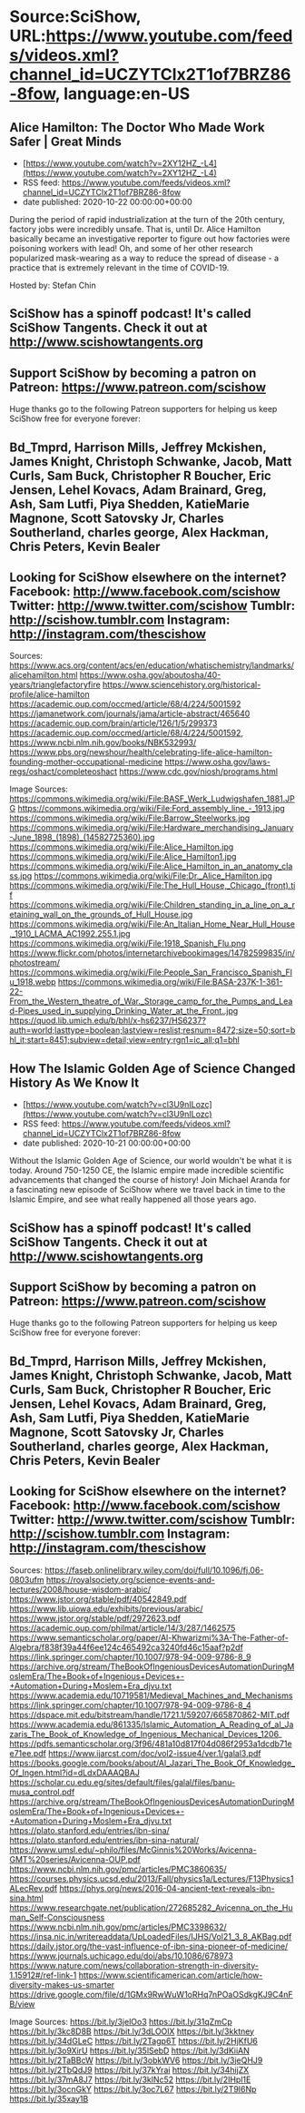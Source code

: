 # Source:SciShow, URL:https://www.youtube.com/feeds/videos.xml?channel_id=UCZYTClx2T1of7BRZ86-8fow, language:en-US

## Alice Hamilton: The Doctor Who Made Work Safer | Great Minds
 - [https://www.youtube.com/watch?v=2XY12HZ_-L4](https://www.youtube.com/watch?v=2XY12HZ_-L4)
 - RSS feed: https://www.youtube.com/feeds/videos.xml?channel_id=UCZYTClx2T1of7BRZ86-8fow
 - date published: 2020-10-22 00:00:00+00:00

During the period of rapid industrialization at the turn of the 20th century, factory jobs were incredibly unsafe. That is, until Dr. Alice Hamilton basically became an investigative reporter to figure out how factories were poisoning workers with lead! Oh, and some of her other research popularized mask-wearing as a way to reduce the spread of disease - a practice that is extremely relevant in the time of COVID-19.

Hosted by: Stefan Chin

SciShow has a spinoff podcast! It's called SciShow Tangents. Check it out at http://www.scishowtangents.org
----------
Support SciShow by becoming a patron on Patreon: https://www.patreon.com/scishow
----------
Huge thanks go to the following Patreon supporters for helping us keep SciShow free for everyone forever:

Bd_Tmprd, Harrison Mills, Jeffrey Mckishen, James Knight, Christoph Schwanke, Jacob, Matt Curls, Sam Buck, Christopher R Boucher, Eric Jensen, Lehel Kovacs, Adam Brainard, Greg, Ash, Sam Lutfi, Piya Shedden, KatieMarie Magnone, Scott Satovsky Jr, Charles Southerland, charles george, Alex Hackman, Chris Peters, Kevin Bealer
----------
Looking for SciShow elsewhere on the internet?
Facebook: http://www.facebook.com/scishow
Twitter: http://www.twitter.com/scishow
Tumblr: http://scishow.tumblr.com
Instagram: http://instagram.com/thescishow
----------
Sources:
https://www.acs.org/content/acs/en/education/whatischemistry/landmarks/alicehamilton.html
https://www.osha.gov/aboutosha/40-years/trianglefactoryfire
https://www.sciencehistory.org/historical-profile/alice-hamilton
https://academic.oup.com/occmed/article/68/4/224/5001592
https://jamanetwork.com/journals/jama/article-abstract/465640
https://academic.oup.com/brain/article/126/1/5/299373
https://academic.oup.com/occmed/article/68/4/224/5001592, https://www.ncbi.nlm.nih.gov/books/NBK532993/
https://www.pbs.org/newshour/health/celebrating-life-alice-hamilton-founding-mother-occupational-medicine
https://www.osha.gov/laws-regs/oshact/completeoshact
https://www.cdc.gov/niosh/programs.html

Image Sources:
https://commons.wikimedia.org/wiki/File:BASF_Werk_Ludwigshafen_1881.JPG
https://commons.wikimedia.org/wiki/File:Ford_assembly_line_-_1913.jpg
https://commons.wikimedia.org/wiki/File:Barrow_Steelworks.jpg
https://commons.wikimedia.org/wiki/File:Hardware_merchandising_January-June_1898_(1898)_(14582725360).jpg
https://commons.wikimedia.org/wiki/File:Alice_Hamilton.jpg
https://commons.wikimedia.org/wiki/File:Alice_Hamilton1.jpg
https://commons.wikimedia.org/wiki/File:Alice_Hamilton_in_an_anatomy_class.jpg
https://commons.wikimedia.org/wiki/File:Dr._Alice_Hamilton.jpg
https://commons.wikimedia.org/wiki/File:The_Hull_House,_Chicago_(front).tif
https://commons.wikimedia.org/wiki/File:Children_standing_in_a_line_on_a_retaining_wall_on_the_grounds_of_Hull_House.jpg
https://commons.wikimedia.org/wiki/File:An_Italian_Home_Near_Hull_House,_1910_LACMA_AC1992.255.1.jpg
https://commons.wikimedia.org/wiki/File:1918_Spanish_Flu.png
https://www.flickr.com/photos/internetarchivebookimages/14782599835/in/photostream/
https://commons.wikimedia.org/wiki/File:People_San_Francisco_Spanish_Flu_1918.webp
https://commons.wikimedia.org/wiki/File:BASA-237K-1-361-22-From_the_Western_theatre_of_War._Storage_camp_for_the_Pumps_and_Lead-Pipes_used_in_supplying_Drinking_Water_at_the_Front..jpg
https://quod.lib.umich.edu/b/bhl/x-hs6237/HS6237?auth=world;lasttype=boolean;lastview=reslist;resnum=8472;size=50;sort=bhl_it;start=8451;subview=detail;view=entry;rgn1=ic_all;q1=bhl

## How The Islamic Golden Age of Science Changed History As We Know It
 - [https://www.youtube.com/watch?v=cl3U9nILozc](https://www.youtube.com/watch?v=cl3U9nILozc)
 - RSS feed: https://www.youtube.com/feeds/videos.xml?channel_id=UCZYTClx2T1of7BRZ86-8fow
 - date published: 2020-10-21 00:00:00+00:00

Without the Islamic Golden Age of Science, our world wouldn't be what it is today. Around 750-1250 CE, the Islamic empire made incredible scientific advancements that changed the course of history! Join Michael Aranda for a fascinating new episode of SciShow where we travel back in time to the Islamic Empire, and see what really happened all those years ago. 

SciShow has a spinoff podcast! It's called SciShow Tangents. Check it out at http://www.scishowtangents.org
----------
Support SciShow by becoming a patron on Patreon: https://www.patreon.com/scishow
----------
Huge thanks go to the following Patreon supporters for helping us keep SciShow free for everyone forever:

Bd_Tmprd, Harrison Mills, Jeffrey Mckishen, James Knight, Christoph Schwanke, Jacob, Matt Curls, Sam Buck, Christopher R Boucher, Eric Jensen, Lehel Kovacs, Adam Brainard, Greg, Ash, Sam Lutfi, Piya Shedden, KatieMarie Magnone, Scott Satovsky Jr, Charles Southerland, charles george, Alex Hackman, Chris Peters, Kevin Bealer
----------
Looking for SciShow elsewhere on the internet?
Facebook: http://www.facebook.com/scishow
Twitter: http://www.twitter.com/scishow
Tumblr: http://scishow.tumblr.com
Instagram: http://instagram.com/thescishow
----------
Sources:
https://faseb.onlinelibrary.wiley.com/doi/full/10.1096/fj.06-0803ufm
https://royalsociety.org/science-events-and-lectures/2008/house-wisdom-arabic/
https://www.jstor.org/stable/pdf/40542849.pdf
https://www.lib.uiowa.edu/exhibits/previous/arabic/
https://www.jstor.org/stable/pdf/2972623.pdf
https://academic.oup.com/philmat/article/14/3/287/1462575
https://www.semanticscholar.org/paper/Al-Khwarizmi%3A-The-Father-of-Algebra/f838f39a44f6ee124c465492ca3240fd46c15aaf?p2df
https://link.springer.com/chapter/10.1007/978-94-009-9786-8_9
https://archive.org/stream/TheBookOfIngeniousDevicesAutomationDuringMoslemEra/The+Book+of+Ingenious+Devices+-+Automation+During+Moslem+Era_djvu.txt
https://www.academia.edu/10719581/Medieval_Machines_and_Mechanisms
https://link.springer.com/chapter/10.1007/978-94-009-9786-8_4
https://dspace.mit.edu/bitstream/handle/1721.1/59207/665870862-MIT.pdf
https://www.academia.edu/861335/Islamic_Automation_A_Reading_of_al_Jazaris_The_Book_of_Knowledge_of_Ingenious_Mechanical_Devices_1206_
https://pdfs.semanticscholar.org/3f96/481a10d817f04d086f2953a1dcdb71ee71ee.pdf
https://www.ijarcst.com/doc/vol2-issue4/ver.1/galal3.pdf
https://books.google.com/books/about/Al_Jazari_The_Book_Of_Knowledge_Of_Ingen.html?id=dLdxDAAAQBAJ
https://scholar.cu.edu.eg/sites/default/files/galal/files/banu-musa_control.pdf
https://archive.org/stream/TheBookOfIngeniousDevicesAutomationDuringMoslemEra/The+Book+of+Ingenious+Devices+-+Automation+During+Moslem+Era_djvu.txt
https://plato.stanford.edu/entries/ibn-sina/
https://plato.stanford.edu/entries/ibn-sina-natural/
https://www.umsl.edu/~philo/files/McGinnis%20Works/Avicenna-GMT%20series/Avicenna-OUP.pdf
https://www.ncbi.nlm.nih.gov/pmc/articles/PMC3860635/
https://courses.physics.ucsd.edu/2013/Fall/physics1a/Lectures/F13Physics1ALecRev.pdf
https://phys.org/news/2016-04-ancient-text-reveals-ibn-sina.html
https://www.researchgate.net/publication/272685282_Avicenna_on_the_Human_Self-Consciousness
https://www.ncbi.nlm.nih.gov/pmc/articles/PMC3398632/
https://insa.nic.in/writereaddata/UpLoadedFiles/IJHS/Vol21_3_8_AKBag.pdf
https://daily.jstor.org/the-vast-influence-of-ibn-sina-pioneer-of-medicine/
https://www.journals.uchicago.edu/doi/abs/10.1086/678973
https://www.nature.com/news/collaboration-strength-in-diversity-1.15912#/ref-link-1
https://www.scientificamerican.com/article/how-diversity-makes-us-smarter
https://drive.google.com/file/d/1GMx9RwWuW1oRHq7nPOaOSdkgKJ9C4nFB/view

Image Sources:
https://bit.ly/3jelOo3
https://bit.ly/31qZmCp
https://bit.ly/3kc8D8B
https://bit.ly/3dLOOlX
https://bit.ly/3kktney
https://bit.ly/34dGLeC
https://bit.ly/2Tagp6T
https://bit.ly/2HjKfU6
https://bit.ly/3o9XirU
https://bit.ly/35lSebD
https://bit.ly/3dKiiAN
https://bit.ly/2TaBBcW
https://bit.ly/3obkWV6
https://bit.ly/3jeQHJ9
https://bit.ly/2TbQdJ9
https://bit.ly/37kYrai
https://bit.ly/34hijZX
https://bit.ly/37mA8J7
https://bit.ly/3klNc52
https://bit.ly/2IHpl1E
https://bit.ly/3ocnGkY
https://bit.ly/3oc7L67
https://bit.ly/2T9I6Np
https://bit.ly/35xay1B

